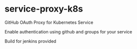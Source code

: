 # service-proxy-k8s
GitHub OAuth Proxy for Kubernetes Service

Enable authentication using github and groups for your service

Build for jenkins provided
